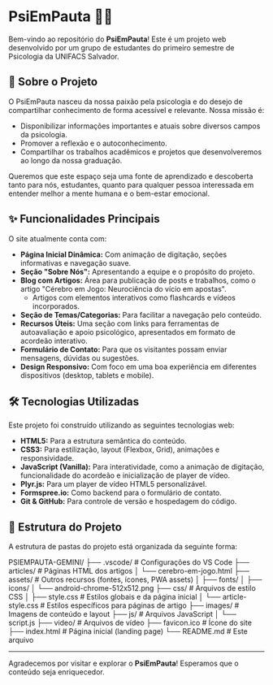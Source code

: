 # PsiEmPauta 🧠✨

Bem-vindo ao repositório do **PsiEmPauta**! Este é um projeto web desenvolvido por um grupo de estudantes do primeiro semestre de Psicologia da UNIFACS Salvador.

## 🎯 Sobre o Projeto

O PsiEmPauta nasceu da nossa paixão pela psicologia e do desejo de compartilhar conhecimento de forma acessível e relevante. Nossa missão é:

* Disponibilizar informações importantes e atuais sobre diversos campos da psicologia.
* Promover a reflexão e o autoconhecimento.
* Compartilhar os trabalhos acadêmicos e projetos que desenvolveremos ao longo da nossa graduação.

Queremos que este espaço seja uma fonte de aprendizado e descoberta tanto para nós, estudantes, quanto para qualquer pessoa interessada em entender melhor a mente humana e o bem-estar emocional.

## ✨ Funcionalidades Principais

O site atualmente conta com:

* **Página Inicial Dinâmica:** Com animação de digitação, seções informativas e navegação suave.
* **Seção "Sobre Nós":** Apresentando a equipe e o propósito do projeto.
* **Blog com Artigos:** Área para publicação de posts e trabalhos, como o artigo "Cérebro em Jogo: Neurociência do vício em apostas".
    * Artigos com elementos interativos como flashcards e vídeos incorporados.
* **Seção de Temas/Categorias:** Para facilitar a navegação pelo conteúdo.
* **Recursos Úteis:** Uma seção com links para ferramentas de autoavaliação e apoio psicológico, apresentados em formato de acordeão interativo.
* **Formulário de Contato:** Para que os visitantes possam enviar mensagens, dúvidas ou sugestões.
* **Design Responsivo:** Com foco em uma boa experiência em diferentes dispositivos (desktop, tablets e mobile).

## 🛠️ Tecnologias Utilizadas

Este projeto foi construído utilizando as seguintes tecnologias web:

* **HTML5:** Para a estrutura semântica do conteúdo.
* **CSS3:** Para estilização, layout (Flexbox, Grid), animações e responsividade.
* **JavaScript (Vanilla):** Para interatividade, como a animação de digitação, funcionalidade do acordeão e inicialização de player de vídeo.
* **Plyr.js:** Para um player de vídeo HTML5 personalizável.
* **Formspree.io:** Como backend para o formulário de contato.
* **Git & GitHub:** Para controle de versão e hospedagem do código.

## 📂 Estrutura do Projeto

A estrutura de pastas do projeto está organizada da seguinte forma:

PSIEMPAUTA-GEMINI/
├── .vscode/                # Configurações do VS Code
├── articles/               # Páginas HTML dos artigos
│   └── cerebro-em-jogo.html
├── assets/                 # Outros recursos (fontes, ícones, PWA assets)
│   ├── fonts/
│   ├── icons/
│   └── android-chrome-512x512.png
├── css/                    # Arquivos de estilo CSS
│   ├── style.css           # Estilos globais e da página inicial
│   └── article-style.css   # Estilos específicos para páginas de artigo
├── images/                 # Imagens de conteúdo e layout
├── js/                     # Arquivos JavaScript
│   └── script.js
├── video/                  # Arquivos de vídeo
├── favicon.ico             # Ícone do site
├── index.html              # Página inicial (landing page)
└── README.md               # Este arquivo

--------------------------------------------------------------------------------

Agradecemos por visitar e explorar o **PsiEmPauta**! Esperamos que o conteúdo seja enriquecedor.